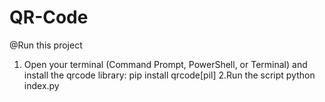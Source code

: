 # QR-Code

@Run this project
1. Open your terminal (Command Prompt, PowerShell, or Terminal) and install the qrcode library:
    pip install qrcode[pil]
2.Run the script
    python index.py
